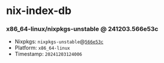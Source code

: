 # nix-index-db
### x86_64-linux/nixpkgs-unstable @ 241203.566e53c
- Nixpkgs: `nixpkgs-unstable`@[`566e53c`](https://github.com/NixOS/nixpkgs/commit/566e53c2ad750c84f6d31f9ccb9d00f823165550)
- Platform: `x86_64-linux`
- Timestamp: `20241203124006`
